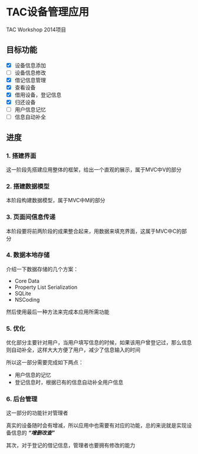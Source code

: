 # TAC设备管理应用

TAC Workshop 2014项目

## 目标功能

- [x] 设备信息添加
- [ ] 设备信息修改
- [x] 借记信息管理
- [x] 查看设备
- [x] 借用设备，登记信息
- [x] 归还设备
- [ ] 用户信息记忆
- [ ] 信息自动补全

## 进度

### 1. 搭建界面

这一阶段先搭建应用整体的框架，给出一个直观的展示，属于MVC中V的部分

### 2. 搭建数据模型
	
本阶段构建数据模型，属于MVC中M的部分
	 
### 3. 页面间信息传递

本阶段要将前两阶段的成果整合起来，用数据来填充界面，这属于MVC中C的部分

### 4. 数据本地存储

介绍一下数据存储的几个方案：

- Core Data
- Property List Serialization
- SQLite
- NSCoding

然后使用最后一种方法来完成本应用所需功能

### 5. 优化

优化部分主要针对用户，当用户填写信息的时候，如果该用户曾登记过，那么信息则自动补全，这样大大方便了用户，减少了信息输入的时间

所以这一部分需要完成如下两点：

- 用户信息的记忆
- 登记信息时，根据已有的信息自动补全用户信息

### 6. 后台管理

这一部分的功能针对管理者

真实的设备随时会有增减，所以应用中也需要有对应的功能，总的来说就是实现设备信息的 ___“增删改查”___

其次，对于登记的借记信息，管理者也要拥有修改的能力
